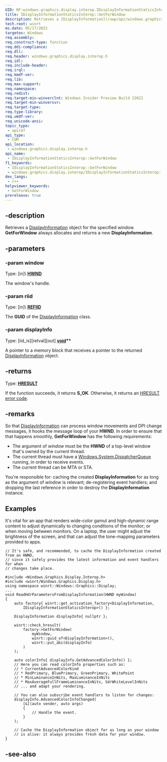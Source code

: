 ```yaml
---
UID: NF:windows.graphics.display.interop.IDisplayInformationStaticsInterop.GetForWindow
title: IDisplayInformationStaticsInterop::GetForWindow
description: Retrieves a [DisplayInformation](/uwp/api/windows.graphics.display.displayinformation) object for the specified window.
tech.root: winrt
ms.date: 05/17/2022
targetos: Windows
req.assembly: 
req.construct-type: function
req.ddi-compliance: 
req.dll: 
req.header: windows.graphics.display.interop.h
req.idl: 
req.include-header: 
req.irql: 
req.kmdf-ver: 
req.lib: 
req.max-support: 
req.namespace: 
req.redist: 
req.target-min-winverclnt: Windows Insider Preview Build 22621
req.target-min-winversvr: 
req.target-type: 
req.type-library: 
req.umdf-ver: 
req.unicode-ansi: 
topic_type:
 - apiref
api_type:
 - COM
api_location:
 - windows.graphics.display.interop.h
api_name:
 - IDisplayInformationStaticsInterop::GetForWindow
f1_keywords:
 - IDisplayInformationStaticsInterop::GetForWindow
 - windows.graphics.display.interop/IDisplayInformationStaticsInterop::GetForWindow
dev_langs:
 - c++
helpviewer_keywords:
 - GetForWindow
prerelease: true
---
```


## -description

Retrieves a [DisplayInformation](/uwp/api/windows.graphics.display.displayinformation) object for the specified window. **GetForWindow** always allocates and returns a new **DisplayInformation**.

## -parameters

### -param window

Type: \[in]\ **[HWND](/windows/win32/winprog/windows-data-types)**

The window's handle.

### -param riid

Type: \[in]\ **[REFIID](/openspecs/windows_protocols/ms-oaut/bbde795f-5398-42d8-9f59-3613da03c318)**

The **GUID** of the [DisplayInformation](/uwp/api/windows.graphics.display.displayinformation) class.

### -param displayInfo

Type: \[iid_is\]\[retval\]\[out\] **[void](/windows/win32/winprog/windows-data-types)\*\***

A pointer to a memory block that receives a pointer to the returned [DisplayInformation](/uwp/api/windows.graphics.display.displayinformation) object.

## -returns

Type: **[HRESULT](/windows/win32/com/structure-of-com-error-codes)**

If the function succeeds, it returns **S_OK**. Otherwise, it returns an [HRESULT](/windows/win32/com/structure-of-com-error-codes) [error code](/windows/desktop/com/com-error-codes-10).

## -remarks

So that [DisplayInformation](/uwp/api/windows.graphics.display.displayinformation) can process window movements and DPI change messages, it hooks the message loop of your **HWND**. In order to ensure that that happens smoothly, **GetForWindow** has the following requirements:

* The argument of *window* must be the **HWND** of a top-level window that's owned by the current thread.
* The current thread must have a [Windows.System.DispatcherQueue](/uwp/api/windows.system.dispatcherqueue) running, in order to receive events.
* The current thread can be MTA or STA.

You're responsible for: caching the created **DisplayInformation** for as long as the argument of *window* is relevant; de-registering event handlers; and dropping the last reference in order to destroy the **DisplayInformation** instance.

## Examples

It's vital for an app that renders wide-color gamut and high-dynamic range content to adjust dynamically to changing conditions of the monitor; or when moving between monitors. On a laptop, the user might adjust the brightness of the screen, and that can adjust the tone-mapping parameters provided to apps.

```cppwinrt
// It's safe, and recommended, to cache the DisplayInformation created from an HWND,
// since it safely provides the latest information and event handlers for when
// changes take place.

#include <Windows.Graphics.Display.Interop.h>
#include <winrt/Windows.Graphics.Display.h>
using namespace winrt::Windows::Graphics::Display;
...
void ReadHdrParametersFromDisplayInformation(HWND myWindow)
{
    auto factory{ winrt::get_activation_factory<DisplayInformation,
        IDisplayInformationStaticsInterop>() };

    DisplayInformation displayInfo{ nullptr };

    winrt::check_hresult(
        factory->GetForWindow(
            myWindow,
            winrt::guid_of<DisplayInformation>(),
            winrt::put_abi(displayInfo)
        )
    );

    auto colorInfo{ displayInfo.GetAdvancedColorInfo() };
    // Here you can read colorInfo properties such as:
    // * CurrentAdvancedColorKind
    // * RedPrimary, BluePrimary, GreenPrimary, WhitePoint
    // * MinLuminanceInNits, MaxLuminanceInNits
    // * MaxAverageFullFrameLuminanceInNits, SdrWhiteLevelInNits
    // ... and adapt your rendering.

    // You can also subscribe event handlers to listen for changes:
    displayInfo.AdvancedColorInfoChanged(
        [&](auto sender, auto args)
        {
            // Handle the event.
        }
    );

    // Cache the DisplayInformation object for as long as your window
    // is alive: it always provides fresh data for your window.
}
```

## -see-also
